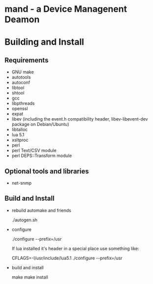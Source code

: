 # mand - a Device Managenent Deamon

# Building and Install

## Requirements

- GNU make
- autotools
- autoconf
- libtool
- shtool
- gcc
- libpthreads
- openssl
- expat
- libev (including the event.h compatibility header, libev-libevent-dev package on Debian/Ubuntu)
- libtalloc
- lua 5.1
- xsltproc
- perl
- perl Text/CSV module
- perl DEPS::Transform module

## Optional tools and libraries

- net-snmp

## Build and Install

* rebuild automake and friends

	./autogen.sh

* configure

	./configure --prefix=/usr

  If lua installed it's header in a special place use something like:

	CFLAGS=-I/usr/include/lua5.1 ./configure --prefix=/usr

* build and install

	make 
	make install
